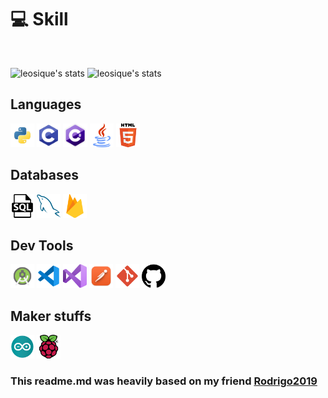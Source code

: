 # 💻 Skill
<br />

![leosique's stats](https://github-readme-stats-deploy-nu.vercel.app/api/top-langs/?username=leosique&hide_border=true&theme=tokyonight&layout=compact&langcount=16&hide=Jupyter%20Notebook,JavaScript,CSS,Go,SCSS)
![leosique's stats](https://github-readme-stats-deploy-nu.vercel.app/api?username=leosique&theme=tokyonight&hide_border=true%count_private=true&&include_all_commits=true)

## Languages
<p>
  <img  height="38" alingn="left" src="./public/images/python.png" alt="Python"/>
  <img  height="38" alingn="left" src="./public/images/c.png" alt="C" />
  <img  height="38" alingn="left" src="./public/images/cSharp.png" alt="C#" />
  <img  height="38" alingn="left" src="./public/images/java.png" alt="Java" />
  <img  height="38" alingn="left" src="./public/images/html.png" alt="Html" />
</p>

## Databases
<p>
  <img  height="38" alingn="left" src="./public/images/sql.png" alt="SQL" />
  <img  height="38" alingn="left" src="./public/images/mysql.png" alt="MySQL" />
  <img  height="38" alingn="left" src="./public/images/firebase.png" alt="Firebase" />
</p>

## Dev Tools
<p>    
  <img  height="38" alingn="left" src="./public/images/androidStudio.png" alt="Android Studio" />  
  <img  height="38" alingn="left" src="./public/images/vscode.png" alt="VS Code" />  
  <img  height="38" alingn="left" src="./public/images/visual.png" alt="Visual Studio 2022" />  
  <img  height="38" alingn="left" src="./public/images/postman.png" alt="Postman" />
  <img  height="38" alingn="left" src="./public/images/git.png" alt="Git" />
  <img  height="38" alingn="left" src="./public/images/github.png" alt="GitHub" />
</p>

## Maker stuffs
<p>
  <img  width="38" height="38" alingn="left" src="./public/images/arduino.png" alt="Arduino" />
  <img  width="38" height="38" alingn="left" src="./public/images/raspberry.png" alt="Raspberty" />  
</p>

### This readme.md was heavily based on my friend [Rodrigo2019](https://github.com/rodrigo2019)